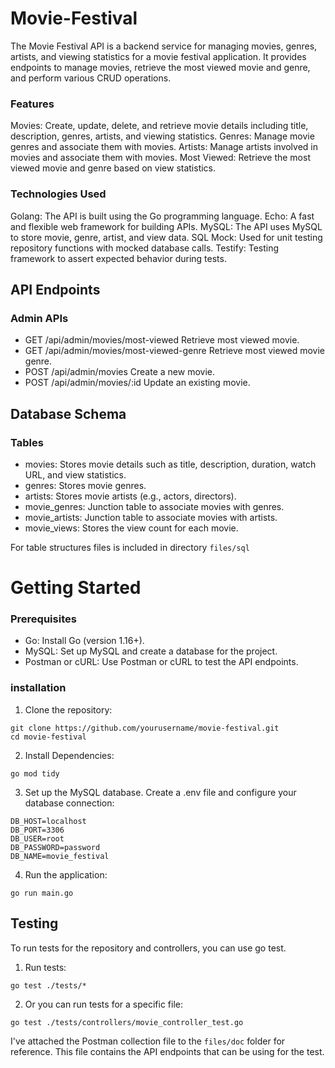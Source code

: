 # Movie-Festival

The Movie Festival API is a backend service for managing movies, genres, artists, and viewing statistics for a movie festival application. It provides endpoints to manage movies, retrieve the most viewed movie and genre, and perform various CRUD operations.

### Features
Movies: Create, update, delete, and retrieve movie details including title, description, genres, artists, and viewing statistics.
Genres: Manage movie genres and associate them with movies.
Artists: Manage artists involved in movies and associate them with movies.
Most Viewed: Retrieve the most viewed movie and genre based on view statistics.

### Technologies Used
Golang: The API is built using the Go programming language.
Echo: A fast and flexible web framework for building APIs.
MySQL: The API uses MySQL to store movie, genre, artist, and view data.
SQL Mock: Used for unit testing repository functions with mocked database calls.
Testify: Testing framework to assert expected behavior during tests.


## API Endpoints
### Admin APIs
- GET /api/admin/movies/most-viewed Retrieve most viewed movie.
- GET /api/admin/movies/most-viewed-genre Retrieve most viewed movie genre.
- POST /api/admin/movies Create a new movie.
- POST /api/admin/movies/:id Update an existing movie.

## Database Schema
### Tables
- movies: Stores movie details such as title, description, duration, watch URL, and view statistics.
- genres: Stores movie genres.
- artists: Stores movie artists (e.g., actors, directors).
- movie_genres: Junction table to associate movies with genres.
- movie_artists: Junction table to associate movies with artists.
- movie_views: Stores the view count for each movie.

For table structures files is included in directory ``files/sql``

# Getting Started
### Prerequisites
- Go: Install Go (version 1.16+).
- MySQL: Set up MySQL and create a database for the project.
- Postman or cURL: Use Postman or cURL to test the API endpoints.

### installation
1. Clone the repository:
```
git clone https://github.com/yourusername/movie-festival.git
cd movie-festival
```

2. Install Dependencies:
```
go mod tidy
```

3. Set up the MySQL database. Create a .env file and configure your database connection:
```
DB_HOST=localhost
DB_PORT=3306
DB_USER=root
DB_PASSWORD=password
DB_NAME=movie_festival
```
4. Run the application:
```
go run main.go
```

## Testing
To run tests for the repository and controllers, you can use go test.
1. Run tests:
```
go test ./tests/*
```
2. Or you can run tests for a specific file:
```
go test ./tests/controllers/movie_controller_test.go
```

I've attached the Postman collection file to the ```files/doc``` folder for reference. This file contains the API endpoints that can be using for the test.